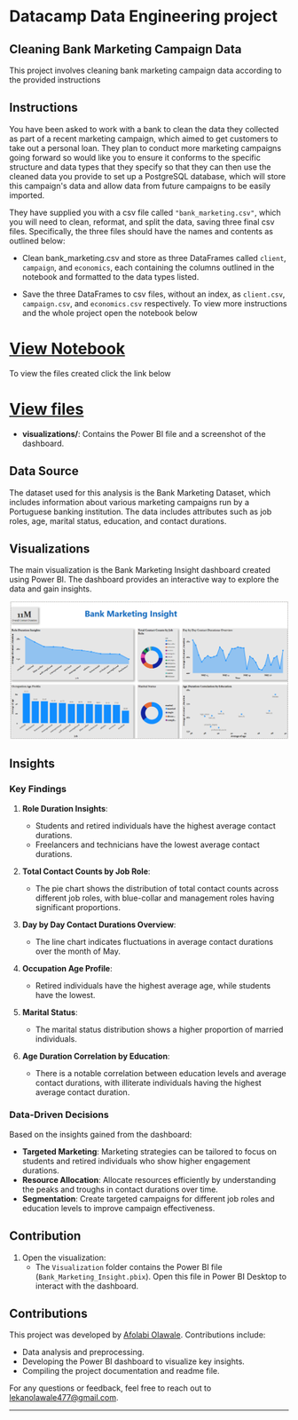 # Datacamp Data Engineering project 
## Cleaning Bank Marketing Campaign Data
This project involves cleaning bank marketing campaign data according to the provided instructions 
## Instructions

You have been asked to work with a bank to clean the data they collected as part of a recent marketing campaign, which aimed to get customers to take out a personal loan. They plan to conduct more marketing campaigns going forward so would like you to ensure it conforms to the specific structure and data types that they specify so that they can then use the cleaned data you provide to set up a PostgreSQL database, which will store this campaign's data and allow data from future campaigns to be easily imported.

They have supplied you with a csv file called `"bank_marketing.csv"`, which you will need to clean, reformat, and split the data, saving three final csv files. Specifically, the three files should have the names and contents as outlined below:

+ Clean bank_marketing.csv and store as three DataFrames called `client`, `campaign`, and `economics`, each containing the columns outlined in the notebook and formatted to the data types listed.

+ Save the three DataFrames to csv files, without an index, as `client.csv`, `campaign.csv`, and `economics.csv` respectively.
To view more instructions  and the whole project open the notebook below 
# [View Notebook](https://github.com/WAKIOM/Cleaning-Marketing-Campaign-Data/blob/main/Bank-Marketing-Data-Cleaning-Project/notebook.ipynb)

To view the files created click the link below
# [View files](https://github.com/WAKIOM/Cleaning-Marketing-Campaign-Data/tree/main/Bank-Marketing-Data-Cleaning-Project)



- **visualizations/**: Contains the Power BI file and a screenshot of the dashboard.

## Data Source
The dataset used for this analysis is the Bank Marketing Dataset, which includes information about various marketing campaigns run by a Portuguese banking institution. The data includes attributes such as job roles, age, marital status, education, and contact durations.

## Visualizations
The main visualization is the Bank Marketing Insight dashboard created using Power BI. The dashboard provides an interactive way to explore the data and gain insights.

![Bank Marketing Insight](Visualization/image.png)

## Insights
### Key Findings
1. **Role Duration Insights**: 
    - Students and retired individuals have the highest average contact durations.
    - Freelancers and technicians have the lowest average contact durations.

2. **Total Contact Counts by Job Role**: 
    - The pie chart shows the distribution of total contact counts across different job roles, with blue-collar and management roles having significant proportions.

3. **Day by Day Contact Durations Overview**: 
    - The line chart indicates fluctuations in average contact durations over the month of May.

4. **Occupation Age Profile**: 
    - Retired individuals have the highest average age, while students have the lowest.

5. **Marital Status**:
    - The marital status distribution shows a higher proportion of married individuals.

6. **Age Duration Correlation by Education**:
    - There is a notable correlation between education levels and average contact durations, with illiterate individuals having the highest average contact duration.

### Data-Driven Decisions
Based on the insights gained from the dashboard:
- **Targeted Marketing**: Marketing strategies can be tailored to focus on students and retired individuals who show higher engagement durations.
- **Resource Allocation**: Allocate resources efficiently by understanding the peaks and troughs in contact durations over time.
- **Segmentation**: Create targeted campaigns for different job roles and education levels to improve campaign effectiveness.

## Contribution

1. Open the visualization:
    - The `Visualization` folder contains the Power BI file (`Bank_Marketing_Insight.pbix`). Open this file in Power BI Desktop to interact with the dashboard.

## Contributions
This project was developed by [Afolabi Olawale](https://github.com/walethewave). Contributions include:
- Data analysis and preprocessing.
- Developing the Power BI dashboard to visualize key insights.
- Compiling the project documentation and readme file.

For any questions or feedback, feel free to reach out to [lekanolawale477@gmail.com](mailto:lekanolawale477@gmail.com).

---